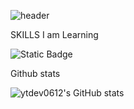![header](https://capsule-render.vercel.app/api?type=cylinder&color=auto&height=300&section=header&text=ytdev0612&fontSize=60)

SKILLS I am Learning

![Static Badge](https://img.shields.io/badge/instagram-pink?logo=instagram)

Github stats

![ytdev0612's GitHub stats](https://github-readme-stats.vercel.app/api?username=ytdev0612&show_icons=true&theme=radical)

